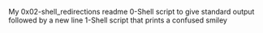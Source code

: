 My 0x02-shell_redirections readme
0-Shell script to give standard output followed by a new line
1-Shell script that prints a confused smiley
